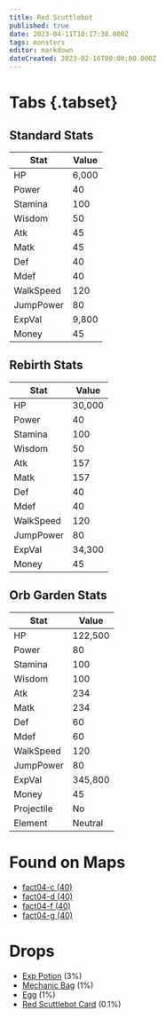 ```yaml
---
title: Red Scuttlebot
published: true
date: 2023-04-11T10:17:38.000Z
tags: monsters
editor: markdown
dateCreated: 2023-02-16T00:00:00.000Z
---
```


# Tabs {.tabset}

## Standard Stats

|Stat|Value|
|-|-|
|HP|6,000|
|Power|40|
|Stamina|100|
|Wisdom|50|
|Atk|45|
|Matk|45|
|Def|40|
|Mdef|40|
|WalkSpeed|120|
|JumpPower|80|
|ExpVal|9,800|
|Money|45|
## Rebirth Stats

|Stat|Value|
|-|-|
|HP|30,000|
|Power|40|
|Stamina|100|
|Wisdom|50|
|Atk|157|
|Matk|157|
|Def|40|
|Mdef|40|
|WalkSpeed|120|
|JumpPower|80|
|ExpVal|34,300|
|Money|45|
## Orb Garden Stats

|Stat|Value|
|-|-|
|HP|122,500|
|Power|80|
|Stamina|100|
|Wisdom|100|
|Atk|234|
|Matk|234|
|Def|60|
|Mdef|60|
|WalkSpeed|120|
|JumpPower|80|
|ExpVal|345,800|
|Money|45|
|Projectile|No|
|Element|Neutral|

# Found on Maps
 * [fact04-c (40)](/maps/fact04-c)
 * [fact04-d (40)](/maps/fact04-d)
 * [fact04-f (40)](/maps/fact04-f)
 * [fact04-g (40)](/maps/fact04-g)

# Drops
 * [Exp Potion](/items/exp-potion) (3%)
 * [Mechanic Bag](/items/mechanic-bag) (1%)
 * [Egg](/items/egg) (1%)
 * [Red Scuttlebot Card](/items/red-scuttlebot-card) (0.1%)

